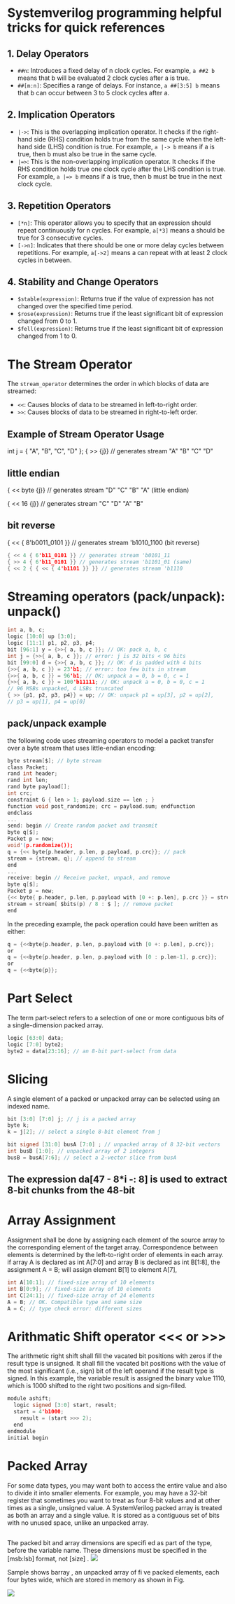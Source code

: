 # Systemverilog programming helpful tricks for quick references

## 1. Delay Operators
- `##n`: Introduces a fixed delay of n clock cycles. For example, `a ##2 b` means that b will be evaluated 2 clock cycles after a is true.
- `##[m:n]`: Specifies a range of delays. For instance, `a ##[3:5] b` means that b can occur between 3 to 5 clock cycles after a.

## 2. Implication Operators
- `|->`: This is the overlapping implication operator. It checks if the right-hand side (RHS) condition holds true from the same cycle when the left-hand side (LHS) condition is true. For example, `a |-> b` means if a is true, then b must also be true in the same cycle.
- `|=>`: This is the non-overlapping implication operator. It checks if the RHS condition holds true one clock cycle after the LHS condition is true. For example, `a |=> b` means if a is true, then b must be true in the next clock cycle.

## 3. Repetition Operators
- `[*n]`: This operator allows you to specify that an expression should repeat continuously for n cycles. For example, `a[*3]` means a should be true for 3 consecutive cycles.
- `[->n]`: Indicates that there should be one or more delay cycles between repetitions. For example, `a[->2]` means a can repeat with at least 2 clock cycles in between.

## 4. Stability and Change Operators
- `$stable(expression)`: Returns true if the value of expression has not changed over the specified time period.
- `$rose(expression)`: Returns true if the least significant bit of expression changed from 0 to 1.
- `$fell(expression)`: Returns true if the least significant bit of expression changed from 1 to 0.


# The Stream Operator

The `stream_operator` determines the order in which blocks of data are streamed:

- `<<`: Causes blocks of data to be streamed in left-to-right order.
- `>>`: Causes blocks of data to be streamed in right-to-left order.
## Example of Stream Operator Usage

int j = { "A", "B", "C", "D" };
{ >> {j}} // generates stream "A" "B" "C" "D"
## little endian
{ << byte {j}} // generates stream "D" "C" "B" "A" (little endian)

{ << 16 {j}} // generates stream "C" "D" "A" "B"
## bit reverse
{ << { 8'b0011_0101 }} // generates stream 'b1010_1100 (bit reverse)
```c
{ << 4 { 6'b11_0101 }} // generates stream 'b0101_11
{ >> 4 { 6'b11_0101 }} // generates stream 'b1101_01 (same)
{ << 2 { { << { 4'b1101 }} }} // generates stream 'b1110
```
# Streaming operators (pack/unpack): unpack()
```c
int a, b, c;
logic [10:0] up [3:0];
logic [11:1] p1, p2, p3, p4;
bit [96:1] y = {>>{ a, b, c }}; // OK: pack a, b, c
int j = {>>{ a, b, c }}; // error: j is 32 bits < 96 bits
bit [99:0] d = {>>{ a, b, c }}; // OK: d is padded with 4 bits
{>>{ a, b, c }} = 23'b1; // error: too few bits in stream
{>>{ a, b, c }} = 96'b1; // OK: unpack a = 0, b = 0, c = 1
{>>{ a, b, c }} = 100'b11111; // OK: unpack a = 0, b = 0, c = 1
// 96 MSBs unpacked, 4 LSBs truncated
{ >> {p1, p2, p3, p4}} = up; // OK: unpack p1 = up[3], p2 = up[2],
// p3 = up[1], p4 = up[0]
```
## pack/unpack example
the following code uses streaming operators to model a packet transfer over a byte stream that
uses little-endian encoding:
```c
byte stream[$]; // byte stream
class Packet;
rand int header;
rand int len;
rand byte payload[];
int crc;
constraint G { len > 1; payload.size == len ; }
function void post_randomize; crc = payload.sum; endfunction
endclass
...
send: begin // Create random packet and transmit
byte q[$];
Packet p = new;
void'(p.randomize());
q = {<< byte{p.header, p.len, p.payload, p.crc}}; // pack
stream = {stream, q}; // append to stream
end
...
receive: begin // Receive packet, unpack, and remove
byte q[$];
Packet p = new;
{<< byte{ p.header, p.len, p.payload with [0 +: p.len], p.crc }} = stream;
stream = stream[ $bits(p) / 8 : $ ]; // remove packet
end
```
In the preceding example, the pack operation could have been written as either:
```c
q = {<<byte{p.header, p.len, p.payload with [0 +: p.len], p.crc}};
or
q = {<<byte{p.header, p.len, p.payload with [0 : p.len-1], p.crc}};
or
q = {<<byte{p}};
```
# Part Select
The term part-select refers to a selection of one or more contiguous bits of a single-dimension packed array.
```c
logic [63:0] data;
logic [7:0] byte2;
byte2 = data[23:16]; // an 8-bit part-select from data
```
# Slicing
A single element of a packed or unpacked array can be selected using an indexed name.
```c
bit [3:0] [7:0] j; // j is a packed array
byte k;
k = j[2]; // select a single 8-bit element from j

bit signed [31:0] busA [7:0] ; // unpacked array of 8 32-bit vectors
int busB [1:0]; // unpacked array of 2 integers
busB = busA[7:6]; // select a 2-vector slice from busA
```
## The expression da[47 - 8*i -: 8] is used to extract 8-bit chunks from the 48-bit

# Array Assignment
Assignment shall be done by assigning each element of the source array to the corresponding element of the
target array. Correspondence between elements is determined by the left-to-right order of elements in each
array.
if array A is declared as int A[7:0] and array B is declared as int B[1:8], the
assignment A = B; will assign element B[1] to element A[7],
```c
int A[10:1]; // fixed-size array of 10 elements
int B[0:9]; // fixed-size array of 10 elements
int C[24:1]; // fixed-size array of 24 elements
A = B; // OK. Compatible type and same size
A = C; // type check error: different sizes
```
# Arithmatic Shift operator <<< or >>>
The arithmetic right shift shall fill the vacated bit positions with zeros if the result type is unsigned. It shall
fill the vacated bit positions with the value of the most significant (i.e., sign) bit of the left operand if the
result type is signed.
In this example, the variable result is assigned the binary value 1110, which is 1000 shifted to
the right two positions and sign-filled.
```c
module ashift;
  logic signed [3:0] start, result;
  start = 4'b1000;
    result = (start >>> 2);
  end
endmodule
initial begin
```
# Packed Array
For some data types, you may want both to access the entire value and also to divide
it into smaller elements. For example, you may have a 32-bit register that sometimes
you want to treat as four 8-bit values and at other times as a single, unsigned value.
A SystemVerilog packed array is treated as both an array and a single value. It is
stored as a contiguous set of bits with no unused space, unlike an unpacked array.
##
The packed bit and array dimensions are specifi ed as part of the type, before the
variable name. These dimensions must be specified in the [msb:lsb] format, not
[size] .
<image src = "packed_array.jpg">

Sample shows barray , an unpacked array of fi ve packed elements, each four bytes
wide, which are stored in memory as shown in Fig.

<image src = "byte_array.jpg">
